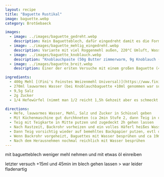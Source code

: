 ```yaml
---
layout: recipe
title: "Baguette Rustikal"
image: baguette.webp
category: BrotGebaeck

images:
  - image: ../images/baguette_gedreht.webp
    description: Kein Baguetteblech, dafür eingedreht damit es die Form behält
  - image: ../images/baguette_mehlig_eingedreht.webp
    description: Variante mit viel Roggenmehl außen, 220°C Umluft, Wasser auf Blech darunter, nicht angesprüht. Kruste war perfekt, alles beibehalten außer evtl ansprühen weil es recht staubig war
  - image: ../images/baguette_knoblauch.webp
    description: "Knoblauchpaste (50g Butter zimmerwarm, 9g Knoblauch (3 Zehen), 1g Kräutersalz, 5g Petersilie): zuerst Knoblauch in Zerkleinerer zerkleinern, dann Rest dazu und zerkleinern). Im Kühlschrank lagern und 30min vorm Einstreichen rausnehmen. Baguette 4min vor dem Ende rausnehmen, einschneiden, einstreichen, auf Backpapier legen und die restliche Zeit fertig backen"
  - image: ../images/baguette_breit.webp
    description: Einer der ersten Versuche mit einem großen Baguette (400g Mehl) war flach und ähnlich wie Weißbrot aber gut

ingredients:
  - 400g Mehl [(Fini's Feinstes Weizenmehl Universal)](https://www.finis-feinstes.at/de/sortiment/mehle/index.aspx?detail=66&hl=Fini%E2%80%99s%20Feinstes%20Weizenmehl%20universal)
  - 270ml lauwarmes Wasser (bei Knoblauchbaguette +10ml genommen war super. evtl 300 testen?)
  - 9,5g Salz
  - 2g Zucker
  - 1/4 Hefewürfel (nimmt man 1/2 reicht 1,5h Gehzeit aber es schmeckt etwas nach Hefe)

directions:
  - Hefe, lauwarmes Wasser, Mehl, Salz und Zucker in Schüssel geben
  - Mit Küchenmaschine gut durchkneten (ca 2min Stufe 2, dann Teig in die Mitte putzen, danach 5min Stufe 3)
  - Teig mit Teigkarte in Mitte putzen und zugedeckt 2h gehen lassen
  - Nach Rastzeit, Backrohr vorheizen und ein volles Häferl heißes Wasser ins Backrohr stellen.
  - Dann Teig vorsichtig wieder auf bemehltes Backpapier putzen, evtl darauf etwas Mehl verteilen, in 2 Stücke zerteilen und beide Baguettes langsam länglich ausziehen und spiralförmig drehen (dadurch behalten sie die Form) (oder auf ein bemehltes bzw eingefettetes Baguetteblech legen und kurz gehen lassen (45min werden fladenartig))
  - Wenn Backrohr vorgeheizt, Baguettes mit Wasser besprühen und ca 19min bei 220°C Umluft backen (darunter heißes Blech mit Wasser für Dampf)
  - Nach dem Herausnehmen nochmal reichlich mit Wasser besprühen
---
```


mit baguetteblech weniger mehl nehmen und mit etwas öl einreiben

letzter versuch +15ml und 45min im blech gehen lassen > war leider fladenartig